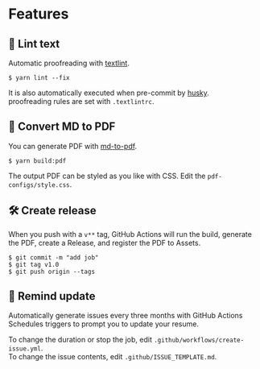 # Features

## 💅 Lint text

Automatic proofreading with [textlint](https://github.com/textlint/textlint).

```shell
$ yarn lint --fix
```
It is also automatically executed when pre-commit by [husky](https://github.com/typicode/husky).  
proofreading rules are set with `.textlintrc`.



## 📝 Convert MD to PDF

You can generate PDF with [md-to-pdf](https://www.npmjs.com/package/md-to-pdf).


```shell
$ yarn build:pdf
```

The output PDF can be styled as you like with CSS. Edit the `pdf-configs/style.css`.  

## 🛠 Create release

When you push with a `v**` tag, GitHub Actions will run the build, generate the PDF, create a Release, and register the PDF to Assets.

```shell
$ git commit -m "add job"
$ git tag v1.0
$ git push origin --tags
```

## 📆 Remind update

Automatically generate issues every three months with GitHub Actions Schedules triggers to prompt you to update your resume.

To change the duration or stop the job, edit `.github/workflows/create-issue.yml`.  
To change the issue contents, edit `.github/ISSUE_TEMPLATE.md`.
